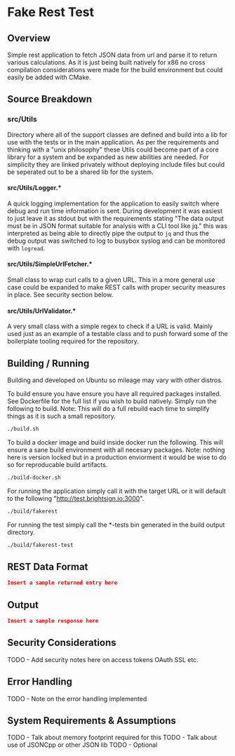 # Fake Rest Test

## Overview
Simple rest application to fetch JSON data from url and parse it to return various calculations. As it is just being built natively for x86 no cross compilation considerations were made for the build environment but could easily be added with CMake.  

## Source Breakdown
### src/Utils
Directory where all of the support classes are defined and build into a lib for use with the tests or in the main application. As per the requirements and thinking with a "unix philosophy" these Utils could become part of a core library for a system and be expanded as new abilities are needed. For simplicity they are linked privately without deploying include files but could be seperated out to be a shared lib for the system.
#### src/Utils/Logger.*
A quick logging implementation for the application to easily switch where debug and run time information is sent. During development it was easiest to just leave it as stdout but with the requirements stating "The data output must be in JSON format suitable for analysis with a CLI tool like jq." this was interpreted as being able to directly pipe the output to `jq` and thus the debug output was switched to log to busybox syslog and can be monitored with `logread`.
#### src/Utils/SimpleUrlFetcher.*
Small class to wrap curl calls to a given URL. This in a more general use case could be expanded to make REST calls with proper security measures in place. See security section below.  
#### src/Utils/UrlValidator.*
A very small class with a simple regex to check if a URL is valid. Mainly used just as an example of a testable class and to push forward some of the boilerplate tooling required for the repository. 

## Building / Running
Building and developed on Ubuntu so mileage may vary with other distros.

To build ensure you have ensure you have all required packages installed. See Dockerfile for the full list if you wish to build natively. Simply run the following to build. Note: This will do a full rebuild each time to simplify things as it is such a small repository. 
```bash
./build.sh
```

To build a docker image and build inside docker run the following. This will ensure a sane build environment with all necesary packages. Note: nothing here is version locked but in a production enviorment it would be wise to do so for reproducable build artifacts.
```bash
./build-docker.sh
```

For running the application simply call it with the target URL or it will default to the following "http://test.brightsign.io:3000".
```bash
./build/fakerest
```

For running the test simply call the *-tests bin generated in the build output directory.
```bash
./build/fakerest-test
```

## REST Data Format
```json
Insert a sample returned entry here
```

## Output
```json
Insert a sample response here
```

## Security Considerations
TODO - Add security notes here on access tokens OAuth SSL etc.

## Error Handling
TODO - Note on the error handling implemented



## System Requirements & Assumptions
TODO - Talk about memory footprint required for this
TODO - Talk about use of JSONCpp or other JSON lib
TODO - Optional

